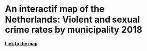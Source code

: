 # An interactif map of the Netherlands: Violent and sexual crime rates by municipality 2018

**[Link to the map](https://github.com/muratko357/Netherlands-Crime-Analysis/blob/master/NL_crime_interactive_map.html)**
